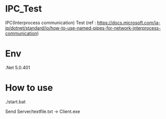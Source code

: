 # IPC_Test
IPC(Interprocess communication) Test
(ref : https://docs.microsoft.com/ja-jp/dotnet/standard/io/how-to-use-named-pipes-for-network-interprocess-communication)

# Env
.Net 5.0.401

# How to use
./start.bat

Send Server/textfile.txt -> Client.exe
